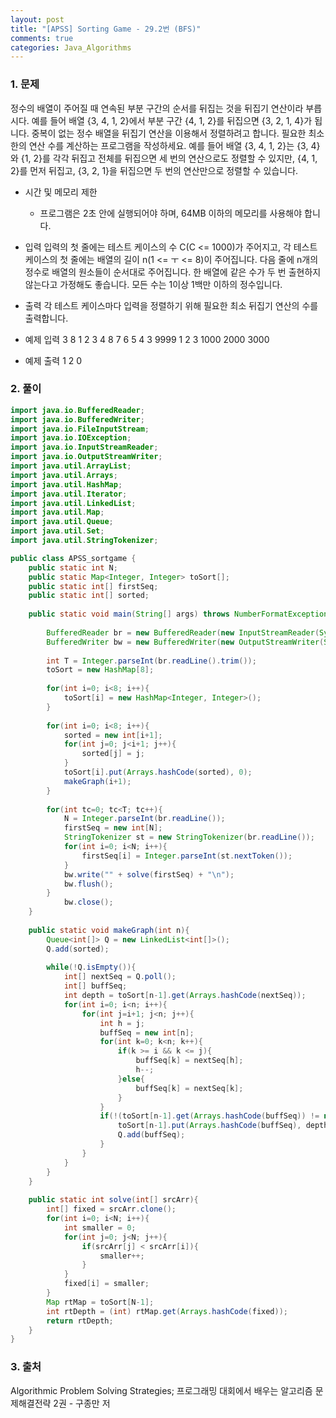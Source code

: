 ```yaml
---
layout: post
title: "[APSS] Sorting Game - 29.2번 (BFS)"
comments: true
categories: Java_Algorithms
---
```


### 1. 문제

정수의 배열이 주어질 때 연속된 부분 구간의 순서를 뒤집는 것을 뒤집기 연산이라 부릅시다. 예를 들어 배열 {3, 4, 1, 2}에서 부분 구간 {4, 1, 2}를 뒤집으면 {3, 2, 1, 4}가 됩니다. 중복이 없는 정수 배열을 뒤집기 연산을 이용해서 정렬하려고 합니다. 필요한 최소한의 연산 수를 계산하는 프로그램을 작성하세요. 예를 들어 배열 {3, 4, 1, 2}는 {3, 4}와 {1, 2}를 각각 뒤집고 전체를 뒤집으면 세 번의 연산으로도 정렬할 수 있지만, {4, 1, 2}를 먼저 뒤집고, {3, 2, 1}을 뒤집으면 두 번의 연산만으로 정렬할 수 있습니다.

- 시간 및 메모리 제한
	- 프로그램은 2초 안에 실행되어야 하며, 64MB 이하의 메모리를 사용해야 합니다.

- 입력
입력의 첫 줄에는 테스트 케이스의 수 C(C <= 1000)가 주어지고, 각 테스트 케이스의 첫 줄에는 배열의 길이 n(1 <= ㅜ <= 8)이 주어집니다. 다음 줄에 n개의 정수로 배열의 원소들이 순서대로 주어집니다. 한 배열에 같은 수가 두 번 출현하지 않는다고 가정해도 좋습니다. 모든 수는 1이상 1백만 이하의 정수입니다.

- 출력
각 테스트 케이스마다 입력을 정렬하기 위해 필요한 최소 뒤집기 연산의 수를 출력합니다.

- 예제 입력
3
8
1 2 3 4 8 7 6 5
4
3 9999 1 2
3
1000 2000 3000

- 예제 출력
1
2
0

### 2. 풀이
```java
import java.io.BufferedReader;
import java.io.BufferedWriter;
import java.io.FileInputStream;
import java.io.IOException; 
import java.io.InputStreamReader;
import java.io.OutputStreamWriter;
import java.util.ArrayList; 
import java.util.Arrays; 
import java.util.HashMap; 
import java.util.Iterator;
import java.util.LinkedList; 
import java.util.Map; 
import java.util.Queue; 
import java.util.Set; 
import java.util.StringTokenizer; 

public class APSS_sortgame { 
    public static int N;
    public static Map<Integer, Integer> toSort[];
    public static int[] firstSeq;
    public static int[] sorted;
    
    public static void main(String[] args) throws NumberFormatException, IOException { 
        
        BufferedReader br = new BufferedReader(new InputStreamReader(System.in));
        BufferedWriter bw = new BufferedWriter(new OutputStreamWriter(System.out)); 
        
        int T = Integer.parseInt(br.readLine().trim()); 
        toSort = new HashMap[8];
        
        for(int i=0; i<8; i++){
            toSort[i] = new HashMap<Integer, Integer>();
        }
        
        for(int i=0; i<8; i++){ 
            sorted = new int[i+1]; 
            for(int j=0; j<i+1; j++){ 
                sorted[j] = j; 
            } 
            toSort[i].put(Arrays.hashCode(sorted), 0); 
            makeGraph(i+1);
        }
        
        for(int tc=0; tc<T; tc++){ 
            N = Integer.parseInt(br.readLine()); 
            firstSeq = new int[N]; 
            StringTokenizer st = new StringTokenizer(br.readLine()); 
            for(int i=0; i<N; i++){ 
                firstSeq[i] = Integer.parseInt(st.nextToken());   
            } 
            bw.write("" + solve(firstSeq) + "\n"); 
            bw.flush(); 
        } 
            bw.close();    
    }
    
    public static void makeGraph(int n){ 
        Queue<int[]> Q = new LinkedList<int[]>(); 
        Q.add(sorted); 
        
        while(!Q.isEmpty()){
            int[] nextSeq = Q.poll(); 
            int[] buffSeq; 
            int depth = toSort[n-1].get(Arrays.hashCode(nextSeq)); 
            for(int i=0; i<n; i++){ 
                for(int j=i+1; j<n; j++){ 
                    int h = j; 
                    buffSeq = new int[n]; 
                    for(int k=0; k<n; k++){ 
                        if(k >= i && k <= j){ 
                            buffSeq[k] = nextSeq[h]; 
                            h--; 
                        }else{ 
                            buffSeq[k] = nextSeq[k]; 
                        } 
                    } 
                    if(!(toSort[n-1].get(Arrays.hashCode(buffSeq)) != null )){
                        toSort[n-1].put(Arrays.hashCode(buffSeq), depth+1); 
                        Q.add(buffSeq);   
                    } 
                } 
            }
        }
    }
    
    public static int solve(int[] srcArr){ 
        int[] fixed = srcArr.clone();    
        for(int i=0; i<N; i++){
            int smaller = 0;
            for(int j=0; j<N; j++){ 
                if(srcArr[j] < srcArr[i]){ 
                    smaller++; 
                } 
            } 
            fixed[i] = smaller; 
        } 
        Map rtMap = toSort[N-1]; 
        int rtDepth = (int) rtMap.get(Arrays.hashCode(fixed)); 
        return rtDepth;
    }
}
```

### 3. 출처
Algorithmic Problem Solving Strategies; 프로그래밍 대회에서 배우는 알고리즘 문제해결전략 2권 - 구종만 저


